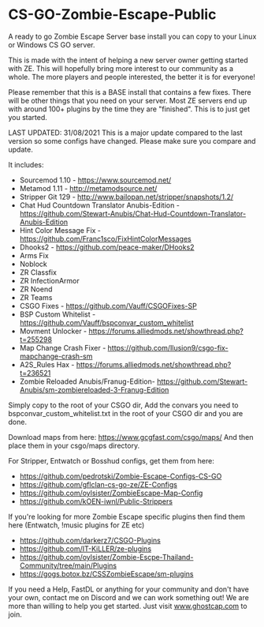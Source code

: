 # CS-GO-Zombie-Escape-Public
A ready to go Zombie Escape Server base install you can copy to your Linux or Windows CS GO server.

This is made with the intent of helping a new server owner getting started with ZE. This will hopefully bring more interest to our community as a whole. The more players and people interested, the better it is for everyone!

Please remember that this is a BASE install that contains a few fixes. There will be other things that you need on your server. Most ZE servers end up with around 100+ plugins by the time they are "finished". This is to just get you started.

LAST UPDATED: 31/08/2021
This is a major update compared to the last version so some configs have changed. Please make sure you compare and update. 

It includes:
* Sourcemod 1.10 - https://www.sourcemod.net/
* Metamod 1.11 - http://metamodsource.net/
* Stripper Git 129 - http://www.bailopan.net/stripper/snapshots/1.2/
* Chat Hud Countdown Translator Anubis-Edition - https://github.com/Stewart-Anubis/Chat-Hud-Countdown-Translator-Anubis-Edition
* Hint Color Message Fix - https://github.com/Franc1sco/FixHintColorMessages
* Dhooks2 - https://github.com/peace-maker/DHooks2
* Arms Fix 
* Noblock
* ZR Classfix 
* ZR InfectionArmor
* ZR Noend
* ZR Teams
* CSGO Fixes - https://github.com/Vauff/CSGOFixes-SP
* BSP Custom Whitelist - https://github.com/Vauff/bspconvar_custom_whitelist
* Movment Unlocker - https://forums.alliedmods.net/showthread.php?t=255298
* Map Change Crash Fixer - https://github.com/Ilusion9/csgo-fix-mapchange-crash-sm
* A2S_Rules Hax - https://forums.alliedmods.net/showthread.php?t=236521
* Zombie Reloaded Anubis/Franug-Edition- https://github.com/Stewart-Anubis/sm-zombiereloaded-3-Franug-Edition

Simply copy to the root of your CSGO dir, Add the convars you need to bspconvar_custom_whitelist.txt in the root of your CSGO dir and you are done.

Download maps from here: https://www.gcgfast.com/csgo/maps/
And then place them in your csgo/maps directory.

For Stripper, Entwatch or Bosshud configs, get them from here: 
* https://github.com/pedrotski/Zombie-Escape-Configs-CS-GO
* https://github.com/gflclan-cs-go-ze/ZE-Configs
* https://github.com/oylsister/ZombieEscape-Map-Config
* https://github.com/kOEN-iwnl/Public-Strippers

If you're looking for more Zombie Escape specific plugins then find them here (Entwatch, !music plugins for ZE etc)
* https://github.com/darkerz7/CSGO-Plugins
* https://github.com/IT-KiLLER/ze-plugins
* https://github.com/oylsister/Zombie-Escpe-Thailand-Community/tree/main/Plugins
* https://gogs.botox.bz/CSSZombieEscape/sm-plugins

If you need a Help, FastDL or anything for your community and don't have your own, contact me on Discord and we can work something out! We are more than willing to help you get started. Just visit www.ghostcap.com to join.
